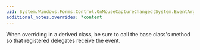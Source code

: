 ```yaml
---
uid: System.Windows.Forms.Control.OnMouseCaptureChanged(System.EventArgs)
additional_notes.overrides: *content
---
```


<p>When overriding <xref href="System.Windows.Forms.Control.OnMouseCaptureChanged(System.EventArgs)"></xref> in a derived class, be sure to call the base class's <xref href="System.Windows.Forms.Control.OnMouseCaptureChanged(System.EventArgs)"></xref> method so that registered delegates receive the event.</p>


